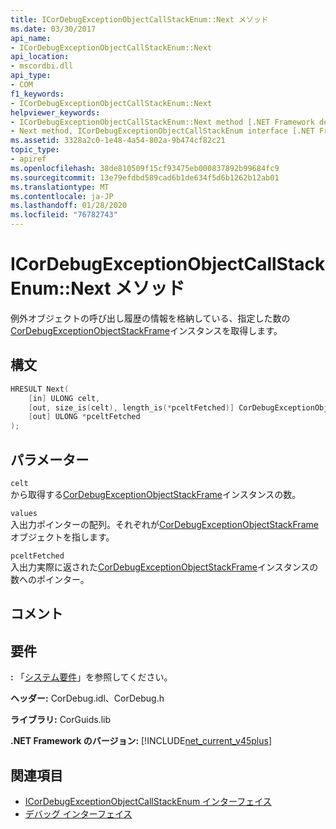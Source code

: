 ```yaml
---
title: ICorDebugExceptionObjectCallStackEnum::Next メソッド
ms.date: 03/30/2017
api_name:
- ICorDebugExceptionObjectCallStackEnum::Next
api_location:
- mscordbi.dll
api_type:
- COM
f1_keywords:
- ICorDebugExceptionObjectCallStackEnum::Next
helpviewer_keywords:
- ICorDebugExceptionObjectCallStackEnum::Next method [.NET Framework debugging]
- Next method, ICorDebugExceptionObjectCallStackEnum interface [.NET Framework debugging]
ms.assetid: 3328a2c0-1e48-4a54-802a-9b474cf82c21
topic_type:
- apiref
ms.openlocfilehash: 38de810509f15cf93475eb000837892b99684fc9
ms.sourcegitcommit: 13e79efdbd589cad6b1de634f5d6b1262b12ab01
ms.translationtype: MT
ms.contentlocale: ja-JP
ms.lasthandoff: 01/28/2020
ms.locfileid: "76782743"
---
```

# <a name="icordebugexceptionobjectcallstackenumnext-method"></a>ICorDebugExceptionObjectCallStackEnum::Next メソッド
例外オブジェクトの呼び出し履歴の情報を格納している、指定した数の[CorDebugExceptionObjectStackFrame](cordebugexceptionobjectstackframe-structure.md)インスタンスを取得します。  
  
## <a name="syntax"></a>構文  
  
```cpp  
HRESULT Next(  
    [in] ULONG celt,  
    [out, size_is(celt), length_is(*pceltFetched)] CorDebugExceptionObjectStackFrame values[],  
    [out] ULONG *pceltFetched  
);  
```  
  
## <a name="parameters"></a>パラメーター  
 `celt`  
 から取得する[CorDebugExceptionObjectStackFrame](cordebugexceptionobjectstackframe-structure.md)インスタンスの数。  
  
 `values`  
 入出力ポインターの配列。それぞれが[CorDebugExceptionObjectStackFrame](cordebugexceptionobjectstackframe-structure.md)オブジェクトを指します。  
  
 `pceltFetched`  
 入出力実際に返された[CorDebugExceptionObjectStackFrame](cordebugexceptionobjectstackframe-structure.md)インスタンスの数へのポインター。  
  
## <a name="remarks"></a>コメント  
  
## <a name="requirements"></a>要件  
 **:** 「[システム要件](../../../../docs/framework/get-started/system-requirements.md)」を参照してください。  
  
 **ヘッダー:** CorDebug.idl、CorDebug.h  
  
 **ライブラリ:** CorGuids.lib  
  
 **.NET Framework のバージョン:** [!INCLUDE[net_current_v45plus](../../../../includes/net-current-v45plus-md.md)]  
  
## <a name="see-also"></a>関連項目

- [ICorDebugExceptionObjectCallStackEnum インターフェイス](icordebugexceptionobjectcallstackenum-interface.md)
- [デバッグ インターフェイス](debugging-interfaces.md)
